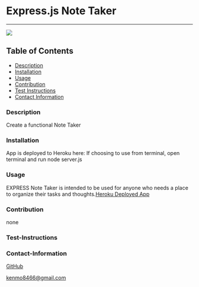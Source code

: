 # Express.js Note Taker
----
<a href="https://img.shields.io/badge/License-None,Apache2.0,GNU Public v3.0,MIT,Boost Software 1.0,Creative Commons Zero v1.0 Universal,Eclipse Public 2.0,GNU Affero General Public v3.0,GNU General Public v2.0,GNU Lesser General Public v2.1,Mozilla Public 2.0,the Unilicense-brightgreen"><img src="https://img.shields.io/badge/License-None-brightgreen"></a>
## Table of Contents
- [Description](#description)
- [Installation](#installation)
- [Usage](#usage)
- [Contribution](#contribution)
- [Test Instructions](#test-instructions)
- [Contact Information](#contact-information)

### Description
Create a functional Note Taker


### Installation
App is deployed to Heroku here: If choosing to use from terminal, open terminal and run
node server.js
### Usage
EXPRESS Note Taker is intended to be used for anyone who needs a place to organize their tasks and thoughts.[Heroku Deployed App]()
### Contribution
none
### Test-Instructions

### Contact-Information
[GitHub](https://github.com/kbentley7)

kenmo8466@gmail.com
